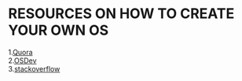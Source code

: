 # RESOURCES ON HOW TO CREATE YOUR OWN OS

1.[Quora](https://www.quora.com/How-can-I-create-an-operating-system-1)  
2.[OSDev](http://wiki.osdev.org)  
3.[stackoverflow](http://stackoverflow.com/questions/43180/what-are-some-resources-for-getting-started-in-operating-system-development)
